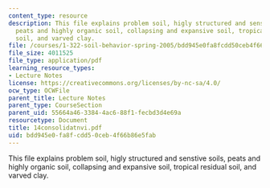 ```yaml
---
content_type: resource
description: This file explains problem soil, higly structured and senstive soils,
  peats and highly organic soil, collapsing and expansive soil, tropical residual
  soil, and varved clay.
file: /courses/1-322-soil-behavior-spring-2005/bdd945e0fa8fcdd50ceb4f66b86e5fab_14consolidatnvi.pdf
file_size: 4011525
file_type: application/pdf
learning_resource_types:
- Lecture Notes
license: https://creativecommons.org/licenses/by-nc-sa/4.0/
ocw_type: OCWFile
parent_title: Lecture Notes
parent_type: CourseSection
parent_uid: 55664a46-3384-4ac6-88f1-fecbd3d4e69a
resourcetype: Document
title: 14consolidatnvi.pdf
uid: bdd945e0-fa8f-cdd5-0ceb-4f66b86e5fab
---
```

This file explains problem soil, higly structured and senstive soils, peats and highly organic soil, collapsing and expansive soil, tropical residual soil, and varved clay.